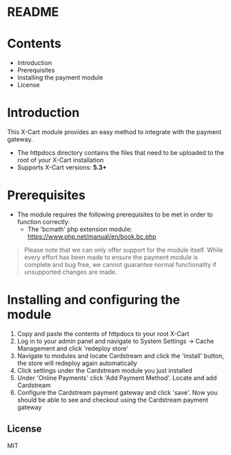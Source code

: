 # README

# Contents

- Introduction
- Prerequisites
- Installing the payment module
- License

# Introduction

This X-Cart module provides an easy method to integrate with the payment gateway.
 - The httpdocs directory contains the files that need to be uploaded to the root of your X-Cart installation
 - Supports X-Cart versions: **5.3+**

# Prerequisites

- The module requires the following prerequisites to be met in order to function correctly:
    - The 'bcmath' php extension module: https://www.php.net/manual/en/book.bc.php
    
> Please note that we can only offer support for the module itself. While every effort has been made to ensure the payment module is complete and bug free, we cannot guarantee normal functionality if unsupported changes are made.

# Installing and configuring the module

1. Copy and paste the contents of httpdocs to your root X-Cart
2. Log in to your admin panel and navigate to System Settings -> Cache Management and click 'redeploy store'
3. Navigate to modules and locate Cardstream and click the 'install' button, the store will redeploy again automatically
4. Click settings under the Cardstream module you just installed
5. Under 'Online Payments' click 'Add Payment Method'. Locate and add Cardstream
6. Configure the Cardstream payment gateway and click 'save'. Now you should be able to see and checkout using the Cardstream payment gateway

License
----
MIT
